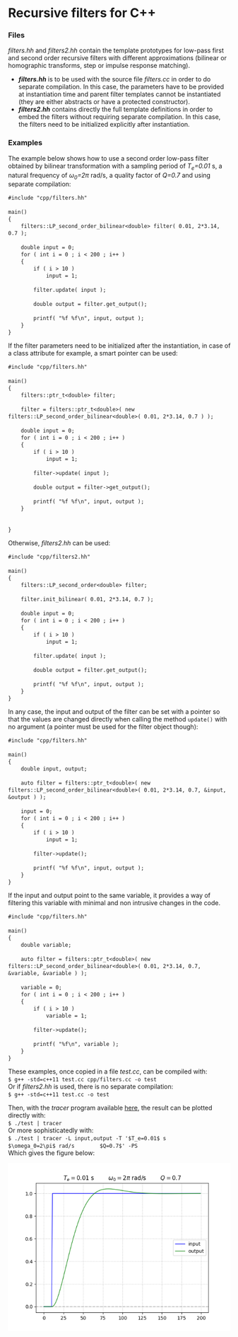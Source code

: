 # Recursive filters for C++


### Files

*filters.hh* and *filters2.hh* contain the template prototypes for low-pass first and second order recursive filters with different approximations (bilinear or homographic transforms, step or impulse response matching).

- ***filters.hh*** is to be used with the source file *filters.cc* in order to do separate compilation. In this case, the parameters have to be provided at instantiation time and parent filter templates cannot be instantiated (they are either abstracts or have a protected constructor).
- ***filters2.hh*** contains directly the full template definitions in order to embed the filters without requiring separate compilation. In this case, the filters need to be initialized explicitly after instantiation.


### Examples

The example below shows how to use a second order low-pass filter obtained by bilinear transformation with a sampling period of *T<sub>e</sub>=0.01* s, a natural frequency of *&omega;<sub>0</sub>=2&pi;* rad/s, a quality factor of *Q=0.7* and using separate compilation:

```
#include "cpp/filters.hh"

main()
{
	filters::LP_second_order_bilinear<double> filter( 0.01, 2*3.14, 0.7 );
	
	double input = 0;
	for ( int i = 0 ; i < 200 ; i++ )
	{
		if ( i > 10 )
			input = 1;

		filter.update( input );

		double output = filter.get_output();

		printf( "%f %f\n", input, output );
	}
}
```

If the filter parameters need to be initialized after the instantiation, in case of a class attribute for example, a smart pointer can be used:

```
#include "cpp/filters.hh"

main()
{
	filters::ptr_t<double> filter;

	filter = filters::ptr_t<double>( new filters::LP_second_order_bilinear<double>( 0.01, 2*3.14, 0.7 ) );
	
	double input = 0;
	for ( int i = 0 ; i < 200 ; i++ )
	{
		if ( i > 10 )
			input = 1;

		filter->update( input );

		double output = filter->get_output();

		printf( "%f %f\n", input, output );
	}


}
```

Otherwise, *filters2.hh* can be used:

```
#include "cpp/filters2.hh"

main()
{
	filters::LP_second_order<double> filter;

	filter.init_bilinear( 0.01, 2*3.14, 0.7 );
	
	double input = 0;
	for ( int i = 0 ; i < 200 ; i++ )
	{
		if ( i > 10 )
			input = 1;

		filter.update( input );

		double output = filter.get_output();

		printf( "%f %f\n", input, output );
	}
}
```


In any case, the input and output of the filter can be set with a pointer so that the values are changed directly when calling the method `update()` with no argument (a pointer must be used for the filter object though):

```
#include "cpp/filters.hh"

main()
{
	double input, output;

	auto filter = filters::ptr_t<double>( new filters::LP_second_order_bilinear<double>( 0.01, 2*3.14, 0.7, &input, &output ) );

	input = 0;
	for ( int i = 0 ; i < 200 ; i++ )
	{
		if ( i > 10 )
			input = 1;

		filter->update();

		printf( "%f %f\n", input, output );
	}
}
```

If the input and output point to the same variable, it provides a way of filtering this variable with minimal and non intrusive changes in the code.

```
#include "cpp/filters.hh"

main()
{
	double variable;

	auto filter = filters::ptr_t<double>( new filters::LP_second_order_bilinear<double>( 0.01, 2*3.14, 0.7, &variable, &variable ) );

	variable = 0;
	for ( int i = 0 ; i < 200 ; i++ )
	{
		if ( i > 10 )
			variable = 1;

		filter->update();

		printf( "%f\n", variable );
	}
}
```


These examples, once copied in a file *test.cc*, can be compiled with:<br />
`$ g++ -std=c++11 test.cc cpp/filters.cc -o test`<br />
Or if *filters2.hh* is used, there is no separate compilation:<br />
`$ g++ -std=c++11 test.cc -o test`

Then, with the *tracer* program available [here](https://github.com/Bouty92/Tracer "github.com/Bouty92/Tracer"), the result can be plotted directly with:<br />
`$ ./test | tracer`<br />
Or more sophisticatedly with:<br />
`$ ./test | tracer -L input,output -T '$T_e=0.01$ s        $\omega_0=2\pi$ rad/s        $Q=0.7$' -PS`<br />
Which gives the figure below:<br />
<p align="center">
	<img src="second_order_output.png?raw=true"
	title="Second order filter output">
</p>
